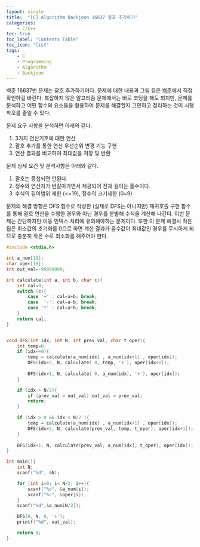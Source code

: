 ```yaml
---
layout: single
title:  "[C] Algorithm Backjoon 16637 괄호 추가하기"
categories:
    - C/C++
toc: true
toc_label: "Contents Table"
toc_icon: "list"
tags: 
    - C
    - Programming
    - Algorithm
	- Backjoon
---
```




백준 16637번 문제는 괄호 추가하기이다. 문제에 대한 내용과 그림 등은 [백준][백준]에서 직접 확인하길 바란다. 복잡하지 않은 알고리즘 문제에서는 바로 코딩을 해도 되지만, 문제를 분석하고 어떤 함수와 요소들을 활용하여 문제를 해결할지 고민하고 정리하는 것이 시행착오를 줄일 수 있다. 



문제 요구 사항을 분석하면 아래와 같다.  
1. 3가지 연산기호에 대한 연산 
2. 괄호 추가를 통한 연산 우선순위 변경 기능 구현
3. 연산 결과를 비교하여 최대값을 저장 및 반환 




문제 상세 요건 및 분석사항은 아래와 같다. 
1. 괄호는 중첩되면 안된다. 
2. 정수와 연산자가 번갈아가면서 제공되어 전체 길이는 홀수이다. 
3. 수식의 길이범위 제한 (<=19), 정수의 크기제한 (0~9)



문제의 해결 방향은 DFS 함수로 작성한 (실제로 DFS는 아니지만) 재귀호출 구현 함수를 통해 괄호 연산을 수행한 경우와 아닌 경우를 분별해 수식을 계산해 나간다. 이번 문제는 간단하지만 이동 인덱스 처리에 유의해야하는 문제이다. 또한 이 문제 해결시 작은 팁은 최소값의 초기화를 0으로 하면 계산 결과가 음수값이 최대값인 경우를 무시하게 되므로 충분히 작은 수로 최소화를 해주어야 한다.  


```c
#include <stdio.h>

int a_num[10];
char oper[10];
int out_val=-99999999;

int calculate(int a, int b, char c){
    int cal=0;
    switch (c){
        case '+' : cal=a+b; break;
        case  '-': cal=a-b; break;
        case '*' : cal=a*b; break;
    }
    return cal; 
}


void DFS(int idx, int N, int prev_val, char t_oper){
    int temp=0;
    if (idx==0){
        temp = calculate(a_num[idx] , a_num[idx+1] , oper[idx]);
        DFS(idx+2, N, calculate( 0, temp, '+'), oper[idx+1]);
        
        DFS(idx+1, N, calculate( 0, a_num[idx], '+'), oper[idx]);        
    }

    if (idx > N/2){
        if (prev_val > out_val) out_val = prev_val; 
        return;
    }

    if (idx > 0 && idx < N/2 ){
        temp = calculate(a_num[idx] , a_num[idx+1] , oper[idx]);
        DFS(idx+2, N, calculate(prev_val, temp, t_oper), oper[idx+1]);
    }
    
    DFS(idx+1, N, calculate(prev_val, a_num[idx], t_oper), oper[idx]);
}

int main(){
    int N;
    scanf("%d", &N);

    for (int i=0; i< N/2; i++){
        scanf("%d", &a_num[i]);
        scanf("%c", &oper[i]);
    }
    scanf("%d",&a_num[N/2]);

    DFS(0, N, 0, '+');
    printf("%d", out_val);

    return 0; 
}
```



[백준]: https://www.acmicpc.net/problem/16637